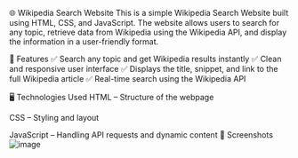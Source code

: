 🌐 Wikipedia Search Website
This is a simple Wikipedia Search Website built using HTML, CSS, and JavaScript. The website allows users to search for any topic, retrieve data from Wikipedia using the Wikipedia API, and display the information in a user-friendly format.

🚀 Features
✅ Search any topic and get Wikipedia results instantly
✅ Clean and responsive user interface
✅ Displays the title, snippet, and link to the full Wikipedia article
✅ Real-time search using the Wikipedia API

🖥️ Technologies Used
HTML – Structure of the webpage

CSS – Styling and layout

JavaScript – Handling API requests and dynamic content
📸 Screenshots
![image](https://github.com/user-attachments/assets/037bdaec-0431-4bc1-8fd8-03851c632e19)

